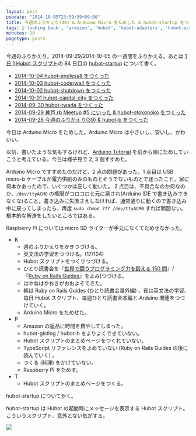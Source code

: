 ```yaml
---
layout: post
pubdate: "2014-10-05T23:59:59+09:00"
title: 今週のふりかえり(40) & Arduino Micro をためした & hubot-startup をつくった
tags: ['looking back', 'arduino', 'hubot', 'hubot-adapters', 'hubot-script-per-day']
minutes: 20
pagetype: posts
---
```

今週のふりかえり。2014-09-29/2014-10-05 の一週間をふりかえる。あとは [1 日 1 Hubot スクリプト][hubot-script-per-day]の 84 日目の [hubot-startup][gh:bouzuya/hubot-startup] について書く。

- [2014-10-04 hubot-endless8 をつくった][2014-10-04]
- [2014-10-03 hubot-coderwall をつくった][2014-10-03]
- [2014-10-02 hubot-shutdown をつくった][2014-10-02]
- [2014-10-01 hubot-capital-city をつくった][2014-10-01]
- [2014-09-30 hubot-twada をつくった][2014-09-30]
- [2014-09-29 神戸.rb Meetup #5 にいった & hubot-otokonoko をつくった][2014-09-29]
- [2014-09-28 今週のふりかえり(39) & hubot-b をつくった][2014-09-28]

今日は Arduino Micro をためした。Arduino Micro は小さいし、安いし、かわいい。

以前、書いたような気もするけれど、[Arduino Tutorial][arduino-tutorial] を前から順にためしていこうと考えている。今日は様子見で 2, 3 個すすめた。

Arduino Micro ですすめたのだけど、2 点の問題があった。1 点目は USB micro-b ケーブルが電力供給のみのものとそうでないものとで迷ったこと。家に何本かあったので、いくつかは正しく動いた。 2 点目は、不具合なのか何なのか、`/dev/ttyACM0` の権限がコロコロと元に戻され(Arduino IDE で書き込みできなくな)ること。書き込みに失敗さえしなければ、通常通りに動くので書き込み中に戻ってしまったら、再度 `sudo chmod 777 /dev/ttyACM0` すれば問題ない。根本的な解決をしたいところではある。

Raspberry Pi については micro SD ライターが手元になくてためせなかった。

- K
  - 週のふりかえりをかきつづける。
  - 英文法の学習をつづける。(17/104)
  - Hubot スクリプトをつくりつづける。
  - ひとり読書会を『[世界で闘うプログラミング力を鍛える 150 問][hitoridokusho/books/3]』/『[Ruby on Rails Guides][hitoridokusho/books/railsguides]』をよみ)つづける。
  - はやねはやおきがおおよそできた。
  - 朝は Ruby on Rails Guides (ひとり読書会番外編) 、夜は英文法の学習、毎日 Hubot スクリプト、毎週ひとり読書会本編と Arduino 関連をつづけていく。
  - Arduino Micro をためせた。
- P
  - Amazon の返品に時間を費やしてしまった。
  - hubot-gistlog / hubot-b をよりよくできていない。
  - Hubot スクリプトのまとめページをつくれていない。
  - TypeScript リファレンスをよめていない (Ruby on Rails Guides の後に読んでいく) 。
  - つくる (料理) をかけていない。
  - Raspberry Pi をためす。
- T
  - Hubot スクリプトのまとめページをつくる。

hubot-startup についてかく。

hubot-startup は Hubot の起動時にメッセージを表示する Hubot スクリプト。こういうスクリプト、意外とない気がする。

![](http://img.f.hatena.ne.jp/images/fotolife/b/bouzuya/20141006/20141006001533.gif)

[arduino-tutorial]: http://arduino.cc/en/Tutorial/HomePage
[2014-10-04]: http://blog.bouzuya.net/2014/10/04/
[2014-10-03]: http://blog.bouzuya.net/2014/10/03/
[2014-10-02]: http://blog.bouzuya.net/2014/10/02/
[2014-10-01]: http://blog.bouzuya.net/2014/10/01/
[2014-09-30]: http://blog.bouzuya.net/2014/09/30/
[2014-09-29]: http://blog.bouzuya.net/2014/09/29/
[2014-09-28]: http://blog.bouzuya.net/2014/09/28/
[hitoridokusho/books/3]: http://www.amazon.co.jp/dp/B00HR19TSO/
[hitoridokusho/books/railsguides]: http://guides.rubyonrails.org/
[gh:bouzuya/hubot-startup]: https://github.com/bouzuya/hubot-startup
[hubot-script-per-day]: http://blog.bouzuya.net/posts?tags=hubot-script-per-day
